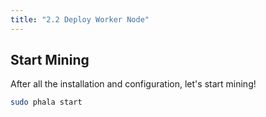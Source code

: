 ```yaml
---
title: "2.2 Deploy Worker Node"
---
```


## Start Mining

After all the installation and configuration, let's start mining!

```bash
sudo phala start
```
